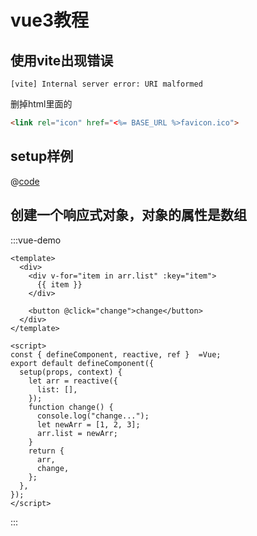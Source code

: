 # vue3教程

## 使用vite出现错误

```text
[vite] Internal server error: URI malformed
```

删掉html里面的

```html
<link rel="icon" href="<%= BASE_URL %>favicon.ico">
```

## setup样例

<code-sample />

@[code](@/components/CodeSample.vue)

## 创建一个响应式对象，对象的属性是数组

:::vue-demo  

```vue
<template>
  <div>
    <div v-for="item in arr.list" :key="item">
      {{ item }}
    </div>

    <button @click="change">change</button>
  </div>
</template>

<script>
const { defineComponent, reactive, ref }  =Vue;
export default defineComponent({
  setup(props, context) {
    let arr = reactive({
      list: [],
    });
    function change() {
      console.log("change...");
      let newArr = [1, 2, 3];
      arr.list = newArr;
    }
    return {
      arr,
      change,
    };
  },
});
</script>

```

:::
